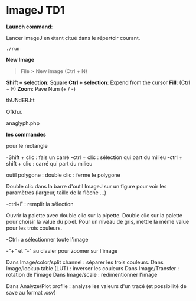 # ImageJ TD1

**Launch command**:

Lancer imageJ en étant citué dans le répertoir courant.

```shell
./run
```

**New Image**
> File > New image (Ctrl + N)

**Shift + selection**: Square
**Ctrl + selection**: Expend from the cursor
**Fill**: (Ctrl + F)
**Zoom**: Pave Num (+ / -)

thUNdER.ht



Ofkh.r.


anaglyph.php

**les commandes**

pour le rectangle

-Shift + clic : fais un carré
-ctrl + clic : sélection qui part du milieu
-ctrl + shift + clic : carré qui part du milieu

outil polygone : double clic : ferme le polygone

Double clic dans la barre d'outil ImageJ sur un figure pour voir les paramètres (largeur, taille de la flèche ...)

-ctrl+F : remplir la sélection

Ouvrir la palette avec double cilc sur la pipette. Double clic sur la palette pour choisir la value du pixel. Pour un niveau de gris, mettre la même value pour les trois couleurs.

-Ctrl+a sélectionner toute l'image

-"+" et "-" au clavier pour zoomer sur l'image

Dans Image/color/split channel : séparer les trois couleurs.
Dans Image/lookup table (LUT) : inverser les couleurs
Dans Image/Transfer : rotation de l'image
Dans Image/scale : redimentionner l'image

Dans Analyze/Plot profile : analyse les valeurs d'un tracé (et possibilité de save au format .csv)


```shell
